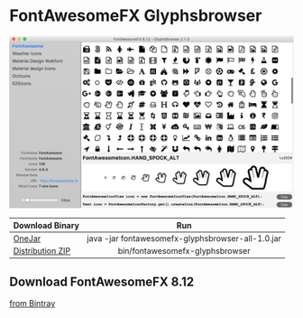 # FontAwesomeFX Glyphsbrowser

![](images/fontawesomefx-glyphsbrowser-1.0.png)


| Download Binary       | Run           |
| ------------- |:-------------:| 
|[OneJar](http://jensd.de/apps/fontawesomefx-glyphsbrowser/fontawesomefx-glyphsbrowser-all-1.0.jar)|java -jar fontawesomefx-glyphsbrowser-all-1.0.jar|
|[Distribution ZIP](http://jensd.de/apps/fontawesomefx-glyphsbrowser/fontawesomefx-glyphsbrowser-1.0.zip)|bin/fontawesomefx-glyphsbrowser|

## Download FontAwesomeFX 8.12
[from Bintray](https://bintray.com/jerady/maven/FontAwesomeFX/8.12/view)